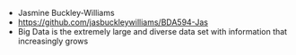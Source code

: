 - Jasmine Buckley-Williams
- https://github.com/jasbuckleywilliams/BDA594-Jas
- Big Data is the extremely large and diverse data set with information that increasingly grows
